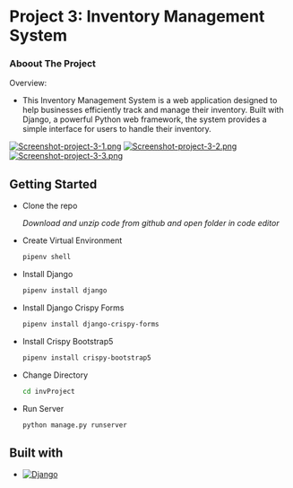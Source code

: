 # Project 3: Inventory Management System

### Aboout The Project
Overview:

- This Inventory Management System is a web application designed to help businesses efficiently track and manage their inventory. Built with Django, a powerful Python web framework, the system provides a simple interface for users to handle their inventory.

[![Screenshot-project-3-1.png](https://i.postimg.cc/g2KHcYr0/Screenshot-project-3-1.png)](https://postimg.cc/68yvYxrs)
[![Screenshot-project-3-2.png](https://i.postimg.cc/tCjr9vD2/Screenshot-project-3-2.png)](https://postimg.cc/7bK1VVF2)
[![Screenshot-project-3-3.png](https://i.postimg.cc/mrDCbC0d/Screenshot-project-3-3.png)](https://postimg.cc/G4WHK83Y)

## Getting Started

- Clone the repo

    *Download and unzip code from github and open folder in code editor*

- Create Virtual Environment
  ```sh
  pipenv shell
  ```

- Install Django
  ```sh
  pipenv install django
  ```
  
- Install Django Crispy Forms
  ```sh
  pipenv install django-crispy-forms
  ```
  
- Install Crispy Bootstrap5
  ```sh
  pipenv install crispy-bootstrap5
  ```
  
- Change Directory
  ```sh
  cd invProject
  ```

- Run Server
  ```sh
  python manage.py runserver
  ```
  
## Built with
* [![Django][Django.js]][Django-url]

[Django.js]: https://img.shields.io/badge/Django-092E20?style=for-the-badge&logo=django&logoColor=green
[Django-url]: https://www.djangoproject.com/
